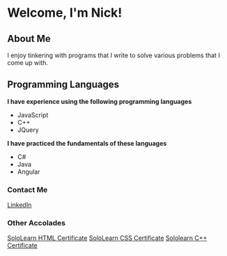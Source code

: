<h1>Welcome, I'm Nick!</h1>		
<h2>About Me</h2>
<p>I enjoy tinkering with programs that I write to solve various problems that I come up with.</p>
<h2>Programming Languages</h2>
<p><b>I have experience using the following programming languages</b></p>
<ul>
<li>JavaScript</li>
<li>C++</li>
<li>JQuery</li>
</ul>
<p><b>I have practiced the fundamentals of these languages</b></p>
<ul>
<li>C#</li>
<li>Java</li>
<li>Angular</li>
</ul>	
<h3>Contact Me</h3>
<a href="https://www.linkedin.com/in/nicholas-stose-292a58164/">LinkedIn</a>
<h3>Other Accolades</h3>
<a href="https://www.sololearn.com/en/certificates/CT-XJKR3JMR">SoloLearn HTML Certificate</a>
<a href="https://www.sololearn.com/certificates/CT-ZSBEVMX5">SoloLearn CSS Certificate</a>
<a href="https://www.sololearn.com/certificates/CT-XZI4SQ87">Sololearn C++ Certificate</a> 
